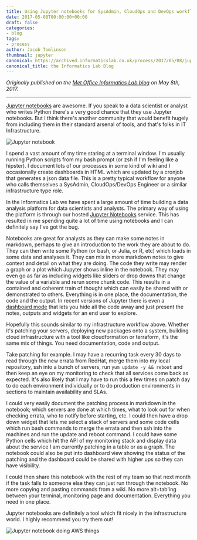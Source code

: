 ```yaml
---
title: Using Jupyter notebooks for SysAdmin, CloudOps and DevOps workflows.
date: 2017-05-08T00:00:00+00:00
draft: false
categories:
- blog
tags:
- process
author: Jacob Tomlinson
thumbnail: jupyter
canonical: https://archived.informaticslab.co.uk/process/2017/05/08/jupyter-for-sysadmin-devops-cloudops-workflows.html
canonical_title: the Informatics Lab Blog
---
```


_Originally published on the [Met Office Informatics Lab blog](https://archived.informaticslab.co.uk/process/2017/05/08/jupyter-for-sysadmin-devops-cloudops-workflows.html) on May 8th, 2017._

---

[Jupyter notebooks][jupyter] are awesome. If you speak to a data scientist or analyst who writes Python there's a very good chance that they use Jupyter notebooks. But I think there's another community that would benefit hugely from including them in their standard arsenal of tools, and that's folks in IT Infrastructure.

![Jupyter notebook](https://images.informaticslab.co.uk/articles/article-jupyter/29aec8999f72db598aa8a0b5b7433d9f.png)

I spend a vast amount of my time staring at a terminal window. I'm usually running Python scripts from my bash prompt (or zsh if I'm feeling like a hipster). I document lots of our processes in some kind of wiki and I occasionally create dashboards in HTML which are updated by a cronjob that generates a json data file. This is a pretty typical workflow for anyone who calls themselves a SysAdmin, CloudOps/DevOps Engineer or a similar infrastructure type role.

In the Informatics Lab we have spent a large amount of time building a data analysis platform for data scientists and analysts. The primary way of using the platform is through our hosted [Jupyter Notebooks][jade-notebooks] service. This has resulted in me spending quite a lot of time using notebooks and I can definitely say I've got the bug.

Notebooks are great for analysts as they can make some notes in markdown, perhaps to give an introduction to the work they are about to do. They can then write some Python (or bash, or Julia, or R, etc) which loads in some data and analyses it. They can mix in more markdown notes to give context and detail on what they are doing. The code they write may render a graph or a plot which Jupyter shows inline in the notebook. They may even go as far as including widgets like sliders or drop downs that change the value of a variable and rerun some chunk code. This results in a contained and coherent train of thought which can easily be shared with or demonstrated to others. Everything is in one place, the documentation, the code and the output. In recent versions of Jupyter there is even a [dashboard mode][jupyter-dashboards] that lets you hide all the code away and just present the notes, outputs and widgets for an end user to explore.

Hopefully this sounds similar to my infrastructure workflow above. Whether it's patching your servers, deploying new packages onto a system, building cloud infrastructure with a tool like cloudformation or terraform, it's the same mix of things. You need documentation, code and output.

Take patching for example. I may have a recurring task every 30 days to read through the new errata from RedHat, merge them into my local repository, ssh into a bunch of servers, run `yum update -y && reboot` and then keep an eye on my monitoring to check that all services come back as expected. It's also likely that I may have to run this a few times on patch day to do each environment individually or to do production environments in sections to maintain availability and SLAs.

I could very easily document the patching process in markdown in the notebook; which servers are done at which times, what to look out for when checking errata, who to notify before starting, etc. I could then have a drop down widget that lets me select a stack of servers and some code cells which run bash commands to merge the errata and then ssh into the machines and run the update and reboot command. I could have some Python cells which hit the API of my monitoring stack and display data about the service I am currently patching in a table or as a graph. The notebook could also be put into dashboard view showing the status of the patching and the dashboard could be shared with higher ups so they can have visibility.

I could then share this notebook with the rest of my team so that next month if the task falls to someone else they can just run through the notebook. No more copying and pasting commands from a wiki. No more alt+tab'ing between your terminal, monitoring page and documentation. Everything you need in one place.

Jupyter notebooks are definitely a tool which fit nicely in the infrastructure world. I highly recommend you try them out!

![Jupyter notebook doing AWS things](https://i.imgur.com/wr3ZABQh.png)

[jade-notebooks]: http://www.informaticslab.co.uk/technology/2016/09/12/try-jade.html
[jupyter]: http://jupyter.org/
[jupyter-dashboards]: https://github.com/jupyter/dashboards
